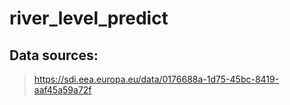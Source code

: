 # river_level_predict

## Data sources:
> https://sdi.eea.europa.eu/data/0176688a-1d75-45bc-8419-aaf45a59a72f
